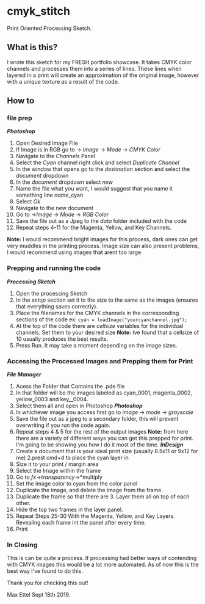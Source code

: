 # cmyk_stitch
Print Oriented Processing Sketch.

## What is this?
I wrote this sketch for my FRESH portfolio showcase. It takes CMYK color channels and processes them into a series of lines.
These lines when layered in a print will create an approximation of the original image, however with a unique texture as a result of the code. 


## How to

### file prep
***Photoshop*** 
1. Open Desired Image File
2. If Image is in RGB go to -> *Image* -> *Mode* -> *CMYK Color*
3. Navigate to the *Channels* Panel
4. Select the *Cyan* channel right click and select *Duplicate Channel* 
5. In the window that opens go to the *destination* section and select the *document* dropdown
6. In the *document* dropdown select *new*
7. Name the file what you want, I would suggest that you name it something line *name*_cyan
8. Select *Ok* 
9. Navigate to the new document
10. Go to  ->*Image* -> *Mode* -> *RGB Color*
11. Save the file out as a Jpeg to the *data* folder included with the code
12. Repeat steps 4-11 for the Magenta, Yellow, and Key Channels.

**Note:** I would recommend bright images for this process, dark ones can get very muddles in the printing process. Image size can also present problems, I would recommend using images that arent too large. 

### Prepping and running the code
***Processing Sketch***
1. Open the processing Sketch
2. In the *setup* section set it to the size to the same as the images (ensures that everything saves correctly).
3. Place the filenames for the CMYK channels in the corresponding sections of the code
    ex: `cyan = loadImage("yourcyanchannel.jpg");`
 4. At the top of the code there are *cellsize* variables for the individual channels. Set them to your desired size 
 **Note:** Ive found that a cellsize of 10 usually produces the best results.
 5. Press Run. It may take a moment depending on the image sizes. 
 
 ### Accessing the Processed Images and Prepping them for Print
 ***File Manager***
 1. Acess the Folder that Contains the .pde file
 2. In that folder will be the images labeled as cyan_0001, magenta_0002, yellow_0003 and key__0004.
 3. Select them all and open in Photoshop
 ***Photoshop***
 1. In whichever image you access first go to *image* -> *mode* -> *grayscale*
 2. Save the file out as a jpeg to a secondary folder, this will prevent overwriting if you run the code again. 
 3. Repeat steps 4 & 5 for the rest of the output images
 **Note:** from here there are a variety of different ways you can get this prepped for print. I'm going to be showing you how I do it most of the time. 
 ***InDesign***
 1. Create a document that is your ideal print size (usually 8.5x11 or 9x12 for me)
 2.prest cmd+d to place the cyan layer in
 3. Size it to your print / margin area
 4. Select the Image within the frame
 5. Go to *fx*->*transparency*->*multiply
 6. Set the image color to cyan from the color panel
 7. Duplicate the image, and delete the image from the frame. 
 8. Duplicate the frame so that there are 3. Layer them all on top of each other. 
 9. Hide the top two frames in the layer panel.
 10. Repeat Steps 25-30 With the Magenta, Yellow, and Key Layers. Revealing each frame int the panel after every time. 
 11. Print 
 
 ### In Closing
 This is can be quite a process. If processing had better ways of contending with CMYK images this would be a lot more automated. As of now this is the best way I've found to do this. 
 
 Thank you for checking this out!
 
 Max Ettel
 Sept 18th 2019.
 




